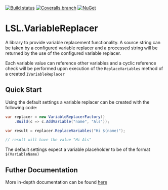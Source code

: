 [![Build status](https://img.shields.io/appveyor/ci/alunacjones/lsl-variablereplacer.svg)](https://ci.appveyor.com/project/alunacjones/lsl-variablereplacer)
[![Coveralls branch](https://img.shields.io/coverallsCoverage/github/alunacjones/LSL.VariableReplacer)](https://coveralls.io/github/alunacjones/LSL.VariableReplacer)
[![NuGet](https://img.shields.io/nuget/v/LSL.VariableReplacer.svg)](https://www.nuget.org/packages/LSL.VariableReplacer/)

# LSL.VariableReplacer

A library to provide variable replacement functionality. A source string can be taken by a configured variable replacer
and a processed string will be returned by the use of the configured variable replacer.

Each variable value can reference other variables and a cyclic reference check will be performed upon execution
of the `ReplaceVariables` method of a created `IVariableReplacer`

## Quick Start

Using the default settings a variable replacer can be created with the following code:

```csharp
var replacer = new VariableReplacerFactory()
    .Build(c => c.AddVariable("name", "Als"));

var result = replacer.ReplaceVariables("Hi $(name)");

// result will have the value "Hi Als"
```

The default settings expect a variable placeholder to be of the format `$(VariableName)`

<!-- HIDE -->
## Futher Documentation

More in-depth documentation can be found [here](https://github.com/alunacjones/LSL.VariableReplacer/blob/master/docs/index.md)
<!-- END:HIDE -->